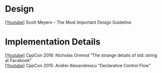 # Design
\[[Youtube](https://youtu.be/5tg1ONG18H8)\]
Scott Meyers – The Most Important Design Guideline

# Implementation Details
\[[Youtube](https://youtu.be/kPR8h4-qZdk)\]
CppCon 2016: Nicholas Ormrod “The strange details of std::string at Facebook"  
\[[Youtube](https://youtu.be/WjTrfoiB0MQ)\]
CppCon 2015: Andrei Alexandrescu “Declarative Control Flow"
